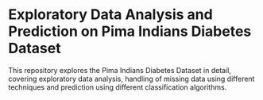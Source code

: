 # Exploratory Data Analysis and Prediction on Pima Indians Diabetes Dataset

This repository explores the Pima Indians Diabetes Dataset in detail, covering exploratory data analysis, handling of missing data using different techniques and prediction using different classification algorithms.
